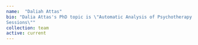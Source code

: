 ```yaml
---
name:  "Daliah Attas"
bio: "Dalia Attas's PhD topic is \"Automatic Analysis of Psychotherapy
Sessions\""
collection: team
active: current
---
```

